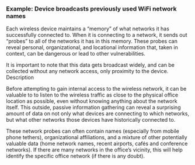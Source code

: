 ### Example: Device broadcasts previously used WiFi network names

Each wireless device maintains a “memory” of what networks it has successfully connected to. When it is connecting to a network, it sends out “probes” to all of the networks it has in this memory. These probes can reveal personal, organizational, and locational information that, taken in context, can be dangerous or lead to other vulnerabilities.

It is important to note that this data gets broadcast widely, and can be collected without any network access, only proximity to the device.
Description

Before attempting to gain internal access to the wireless network, it can be valuable to to listen to the wireless traffic as close to the physical office location as possible, even without knowing anything about the network itself. This outside, passive information gathering can reveal a surprising amount of data on not only what devices are connecting to which networks, but what other networks those devices have historically connected to.

These network probes can often contain names (especially from mobile phone tethers), organizational affiliations, and a mixture of other potentially valuable data (home network names, recent airports, cafés and conference networks). If there are many networks in the office’s vicinity, this will help identify the specific office network (if there is any doubt).

